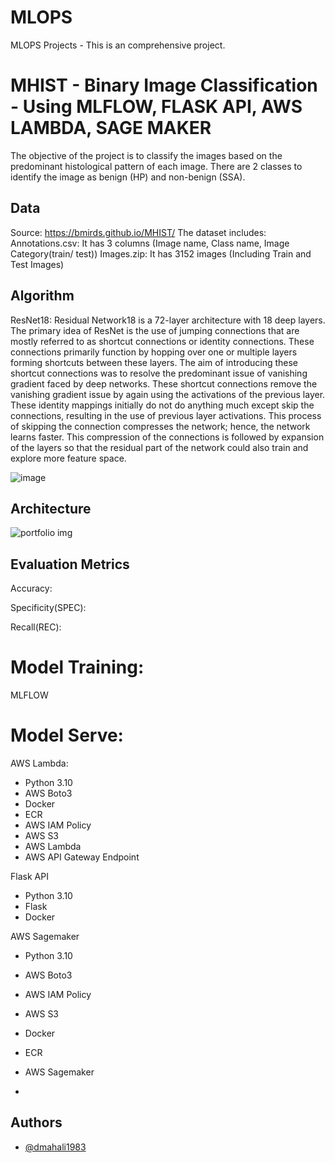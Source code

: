 # MLOPS
MLOPS Projects - This is an comprehensive project.

#  MHIST - Binary Image Classification - Using MLFLOW, FLASK API, AWS LAMBDA, SAGE MAKER
The objective of the project is to classify the images based on the predominant histological pattern of each image. There are 2 classes to identify the image as benign (HP) and non-benign (SSA).

## Data
Source: https://bmirds.github.io/MHIST/
The dataset includes:
Annotations.csv: It has 3 columns (Image name, Class name, Image Category(train/ test))
Images.zip: It has 3152 images (Including Train and Test Images)

## Algorithm

ResNet18: Residual Network18 is a 72-layer architecture with 18 deep layers.
The primary idea of ResNet is the use of jumping connections that are mostly referred to as shortcut connections or identity connections. These connections primarily function by hopping over one or multiple layers forming shortcuts between these layers. The aim of introducing these shortcut connections was to resolve the predominant issue of vanishing gradient faced by deep networks. These shortcut connections remove the vanishing gradient issue by again using the activations of the previous layer. These identity mappings initially do not do anything much except skip the connections, resulting in the use of previous layer activations. This process of skipping the connection compresses the network; hence, the network learns faster. This compression of the connections is followed by expansion of the layers so that the residual part of the network could also train and explore more feature space.

![image](https://github.com/dmahali1983/MLOPS/assets/46201233/889e63d1-29da-4c92-84ad-91dedafc1e38)

## Architecture

<img src="images/NLP.png" alt="portfolio img">


## Evaluation Metrics
  Accuracy:
 
 
  Specificity(SPEC):

 
  Recall(REC):


 
# Model Training:
  MLFLOW

# Model Serve:

 AWS Lambda:
 - Python 3.10
 - AWS Boto3
 - Docker
 - ECR
 - AWS IAM Policy
 - AWS S3
 - AWS Lambda
 - AWS API Gateway Endpoint

  Flask API
  - Python 3.10
  - Flask
  - Docker

  AWS Sagemaker
 - Python 3.10
 - AWS Boto3
 - AWS IAM Policy
 - AWS S3
 - Docker
 - ECR
 - AWS Sagemaker


-
## Authors

- [@dmahali1983](https://github.com/dmahali1983)
